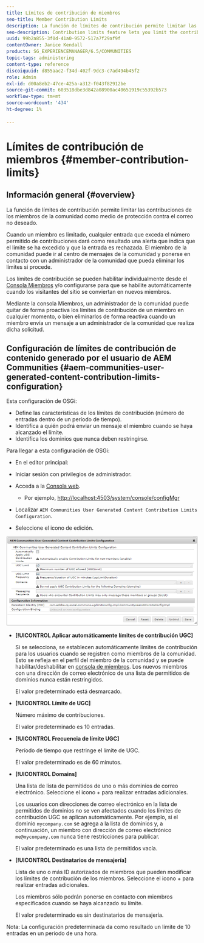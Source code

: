 ```yaml
---
title: Límites de contribución de miembros
seo-title: Member Contribution Limits
description: La función de límites de contribución permite limitar las contribuciones para protegerlas contra el correo no deseado
seo-description: Contribution limits feature lets you limit the contributions to protect against spam
uuid: 99b2a855-3f0d-41a0-9572-517a7f29af9f
contentOwner: Janice Kendall
products: SG_EXPERIENCEMANAGER/6.5/COMMUNITIES
topic-tags: administering
content-type: reference
discoiquuid: d855aac2-f34d-402f-9dc3-c7ad494b45f2
role: Admin
exl-id: d00a8eb2-47ce-425a-a312-f043f82912be
source-git-commit: 603518dbe3d842a08900ac40651919c55392b573
workflow-type: tm+mt
source-wordcount: '434'
ht-degree: 1%

---
```


# Límites de contribución de miembros {#member-contribution-limits}

## Información general {#overview}

La función de límites de contribución permite limitar las contribuciones de los miembros de la comunidad como medio de protección contra el correo no deseado.

Cuando un miembro es limitado, cualquier entrada que exceda el número permitido de contribuciones dará como resultado una alerta que indica que el límite se ha excedido y que la entrada es rechazada. El miembro de la comunidad puede ir al centro de mensajes de la comunidad y ponerse en contacto con un administrador de la comunidad que pueda eliminar los límites si procede.

Los límites de contribución se pueden habilitar individualmente desde el [Consola Miembros](members.md) y/o configurarse para que se habilite automáticamente cuando los visitantes del sitio se conviertan en nuevos miembros.

Mediante la consola Miembros, un administrador de la comunidad puede quitar de forma proactiva los límites de contribución de un miembro en cualquier momento, o bien eliminarlos de forma reactiva cuando un miembro envía un mensaje a un administrador de la comunidad que realiza dicha solicitud.

## Configuración de límites de contribución de contenido generado por el usuario de AEM Communities {#aem-communities-user-generated-content-contribution-limits-configuration}

Esta configuración de OSGi:

* Define las características de los límites de contribución (número de entradas dentro de un período de tiempo).
* Identifica a quién podrá enviar un mensaje el miembro cuando se haya alcanzado el límite.
* Identifica los dominios que nunca deben restringirse.

Para llegar a esta configuración de OSGi:

* En el editor principal:
* Iniciar sesión con privilegios de administrador.
* Acceda a la [Consola web](../../help/sites-deploying/configuring-osgi.md).

   * Por ejemplo, [http://localhost:4503/system/console/configMgr](http://localhost:4503/system/console/configMgr)

* Localizar `AEM Communities User Generated Content Contribution Limits Configuration`.
* Seleccione el icono de edición.

![configure-limits](assets/configure-limits.png)

* **[!UICONTROL Aplicar automáticamente límites de contribución UGC]**

   Si se selecciona, se establecen automáticamente límites de contribución para los usuarios cuando se registren como miembros de la comunidad. Esto se refleja en el perfil del miembro de la comunidad y se puede habilitar/deshabilitar en [consola de miembros](members.md). Los nuevos miembros con una dirección de correo electrónico de una lista de permitidos de dominios nunca están restringidos.

   El valor predeterminado está desmarcado.

* **[!UICONTROL Límite de UGC]**

   Número máximo de contribuciones.

   El valor predeterminado es 10 entradas.

* **[!UICONTROL Frecuencia de límite UGC]**

   Período de tiempo que restringe el límite de UGC.

   El valor predeterminado es de 60 minutos.

* **[!UICONTROL Domains]**

   Una lista de lista de permitidos de uno o más dominios de correo electrónico. Seleccione el icono + para realizar entradas adicionales.

   Los usuarios con direcciones de correo electrónico en la lista de permitidos de dominios no se ven afectados cuando los límites de contribución UGC se aplican automáticamente. Por ejemplo, si el dominio `mycompany.com` se agrega a la lista de dominios y, a continuación, un miembro con dirección de correo electrónico `me@mycompany.com` nunca tiene restricciones para publicar.

   El valor predeterminado es una lista de permitidos vacía.

* **[!UICONTROL Destinatarios de mensajería]**

   Lista de uno o más ID autorizados de miembros que pueden modificar los límites de contribución de los miembros. Seleccione el icono + para realizar entradas adicionales.

   Los miembros sólo podrán ponerse en contacto con miembros especificados cuando se haya alcanzado su límite.

   El valor predeterminado es sin destinatarios de mensajería.

Nota: La configuración predeterminada da como resultado un límite de 10 entradas en un periodo de una hora.
